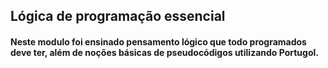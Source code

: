 ## Lógica de programação essencial



#### Neste modulo foi ensinado pensamento lógico que todo programados deve ter, além de noções básicas de pseudocódigos utilizando Portugol.

